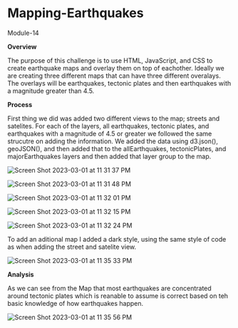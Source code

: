 # Mapping-Earthquakes
Module-14

**Overview**

The purpose of this challenge is to use HTML, JavaScript, and CSS to create earthquake maps and overlay them on top of eachother. Ideally we are creating three different maps that can have three different overalays. The overlays will be earthquakes, tectonic plates and then earthquakes with a magnitude greater than 4.5.

**Process**

First thing we did was added two different views to the map; streets and satelites. For each of the layers, all earthquakes, tectonic plates, and earthquakes with a magnitude of 4.5 or greater we followed the same strucutre on adding the information. We added the data using d3.json(), geoJSON(), and then added that to the allEarthquakes, tectonicPlates, and majorEarthquakes layers and then added that layer group to the map. 

![Screen Shot 2023-03-01 at 11 31 37 PM](https://user-images.githubusercontent.com/118235205/222362350-ee29a4dd-b0b8-4197-b1b6-9b8e1e6fbd23.png)

![Screen Shot 2023-03-01 at 11 31 48 PM](https://user-images.githubusercontent.com/118235205/222362546-984517dc-c162-4012-ab3a-aa23171bfc21.png)


![Screen Shot 2023-03-01 at 11 32 01 PM](https://user-images.githubusercontent.com/118235205/222362663-918a2b3d-4992-4903-925d-f721e55f3718.png)

![Screen Shot 2023-03-01 at 11 32 15 PM](https://user-images.githubusercontent.com/118235205/222362675-f05d40dd-bf61-4af7-aacb-dc234efcb960.png)

![Screen Shot 2023-03-01 at 11 32 24 PM](https://user-images.githubusercontent.com/118235205/222362694-433d5c13-a4a8-489b-aa98-4f084c1ea931.png)

To add an aditional map I added a dark style, using the same style of code as when adding the street and satelite view. 

![Screen Shot 2023-03-01 at 11 35 33 PM](https://user-images.githubusercontent.com/118235205/222362717-2c4215f7-6268-40b3-a6ec-7b49920b7f03.png)



**Analysis** 

As we can see from the Map that most earthquakes are concentrated around tectonic plates which is reanable to assume is correct based on teh basic knowledge of how earthquakes happen. 

![Screen Shot 2023-03-01 at 11 35 56 PM](https://user-images.githubusercontent.com/118235205/222362763-7432cc0a-7095-4667-ae47-8818134b98c5.png)

